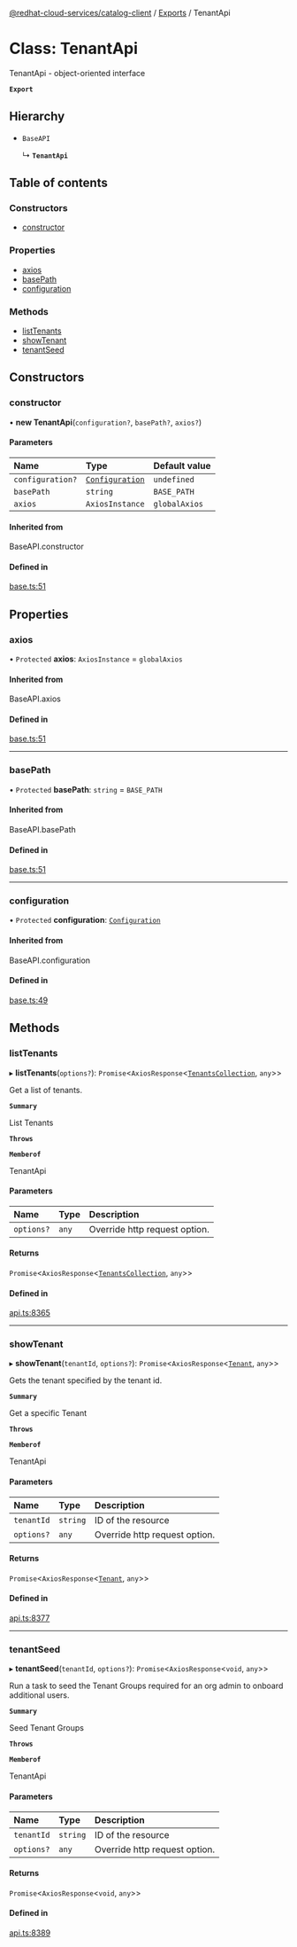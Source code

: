 [@redhat-cloud-services/catalog-client](../README.md) / [Exports](../modules.md) / TenantApi

# Class: TenantApi

TenantApi - object-oriented interface

**`Export`**

## Hierarchy

- `BaseAPI`

  ↳ **`TenantApi`**

## Table of contents

### Constructors

- [constructor](TenantApi.md#constructor)

### Properties

- [axios](TenantApi.md#axios)
- [basePath](TenantApi.md#basepath)
- [configuration](TenantApi.md#configuration)

### Methods

- [listTenants](TenantApi.md#listtenants)
- [showTenant](TenantApi.md#showtenant)
- [tenantSeed](TenantApi.md#tenantseed)

## Constructors

### constructor

• **new TenantApi**(`configuration?`, `basePath?`, `axios?`)

#### Parameters

| Name | Type | Default value |
| :------ | :------ | :------ |
| `configuration?` | [`Configuration`](Configuration.md) | `undefined` |
| `basePath` | `string` | `BASE_PATH` |
| `axios` | `AxiosInstance` | `globalAxios` |

#### Inherited from

BaseAPI.constructor

#### Defined in

[base.ts:51](https://github.com/mkholjuraev/javascript-clients/blob/master/packages/catalog/base.ts#L51)

## Properties

### axios

• `Protected` **axios**: `AxiosInstance` = `globalAxios`

#### Inherited from

BaseAPI.axios

#### Defined in

[base.ts:51](https://github.com/mkholjuraev/javascript-clients/blob/master/packages/catalog/base.ts#L51)

___

### basePath

• `Protected` **basePath**: `string` = `BASE_PATH`

#### Inherited from

BaseAPI.basePath

#### Defined in

[base.ts:51](https://github.com/mkholjuraev/javascript-clients/blob/master/packages/catalog/base.ts#L51)

___

### configuration

• `Protected` **configuration**: [`Configuration`](Configuration.md)

#### Inherited from

BaseAPI.configuration

#### Defined in

[base.ts:49](https://github.com/mkholjuraev/javascript-clients/blob/master/packages/catalog/base.ts#L49)

## Methods

### listTenants

▸ **listTenants**(`options?`): `Promise`<`AxiosResponse`<[`TenantsCollection`](../interfaces/TenantsCollection.md), `any`\>\>

Get a list of tenants.

**`Summary`**

List Tenants

**`Throws`**

**`Memberof`**

TenantApi

#### Parameters

| Name | Type | Description |
| :------ | :------ | :------ |
| `options?` | `any` | Override http request option. |

#### Returns

`Promise`<`AxiosResponse`<[`TenantsCollection`](../interfaces/TenantsCollection.md), `any`\>\>

#### Defined in

[api.ts:8365](https://github.com/mkholjuraev/javascript-clients/blob/master/packages/catalog/api.ts#L8365)

___

### showTenant

▸ **showTenant**(`tenantId`, `options?`): `Promise`<`AxiosResponse`<[`Tenant`](../interfaces/Tenant.md), `any`\>\>

Gets the tenant specified by the tenant id.

**`Summary`**

Get a specific Tenant

**`Throws`**

**`Memberof`**

TenantApi

#### Parameters

| Name | Type | Description |
| :------ | :------ | :------ |
| `tenantId` | `string` | ID of the resource |
| `options?` | `any` | Override http request option. |

#### Returns

`Promise`<`AxiosResponse`<[`Tenant`](../interfaces/Tenant.md), `any`\>\>

#### Defined in

[api.ts:8377](https://github.com/mkholjuraev/javascript-clients/blob/master/packages/catalog/api.ts#L8377)

___

### tenantSeed

▸ **tenantSeed**(`tenantId`, `options?`): `Promise`<`AxiosResponse`<`void`, `any`\>\>

Run a task to seed the Tenant Groups required for an org admin to onboard additional users.

**`Summary`**

Seed Tenant Groups

**`Throws`**

**`Memberof`**

TenantApi

#### Parameters

| Name | Type | Description |
| :------ | :------ | :------ |
| `tenantId` | `string` | ID of the resource |
| `options?` | `any` | Override http request option. |

#### Returns

`Promise`<`AxiosResponse`<`void`, `any`\>\>

#### Defined in

[api.ts:8389](https://github.com/mkholjuraev/javascript-clients/blob/master/packages/catalog/api.ts#L8389)
